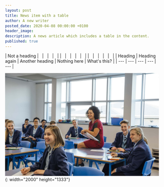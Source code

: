 ```yaml
---
layout: post
title: News item with a table
author: A new writer
posted_date: 2020-04-08 00:00:00 +0100
header_image:
description: A news article which includes a table in the content.
published: true
---
```


| Not a heading | &nbsp; | &nbsp; | &nbsp; | &nbsp; |
| &nbsp; | &nbsp; | &nbsp; | &nbsp; | &nbsp; |
| &nbsp; | &nbsp; | &nbsp; | &nbsp; | &nbsp; |
| Heading | Heading again | Another heading | Nothing here | What's this? |
| --- | --- | --- | --- | --- |

![Classroom scene](/assets/images/classroom2.jpg "Classroom scene"){: width="2000" height="1333"}